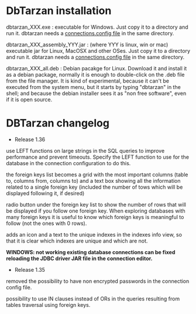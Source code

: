 DbTarzan installation
=====================

dbtarzan_XXX.exe : executable for Windows. Just copy it to a directory and run it. dbtarzan needs a [connections.config file](https://aferrandi.github.io/dbtarzan/The-database-connections-configuration-file) in the same directory. 

dbtarzan_XXX_assembly_YYY.jar : (where YYY is linux, win or mac) executable jar for Linux, MacOSX and other OSes. Just copy it to a directory and run it. dbtarzan needs a [connections.config file](https://aferrandi.github.io/dbtarzan/The-database-connections-configuration-file) in the same directory. 

dbtarzan_XXX_all.deb : Debian pacakge for Linux. Download it and install it as a debian package, normally it is enough to double-click on the .deb file from the file manager. It is kind of experimental, because it can't be executed from the system menu, but it starts by typing "dbtarzan" in the shell; and because the debian installer sees it as "non free software", even if it is open source.     


DBTarzan changelog
=================
- Release 1.36

use LEFT functions on large strings in the SQL queries to improve performance and prevent timeouts. Specify the LEFT function to use for the database in the connection configuration to do this.

the foreign keys list becomes a grid with the most important columns (table to, columns from, columns to) and a text box showing all the information related to a single foreign key (included the number of tows which will be displayed following it, if desired)

radio button under the foreign key list to show the number of rows that will be displayed if you follow one foreign key. When exploring databases with many foreign keys it is useful to know which foreign keys is meaningful to follow (not the ones with 0 rows).

adds an icon and a text to the unique indexes in the indexes info view, so that it is clear which indexes are unique and which are not.

**WINDOWS: not working existing database connections can be fixed reloading the JDBC driver JAR file in the connection editor.**

- Release 1.35

removed the possibility to have non encrypted passwords in the connection config file.

possibility to use IN clauses instead of ORs in the queries resulting from tables traversal using foreign keys.










